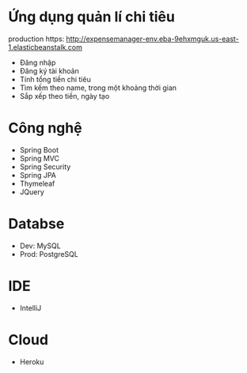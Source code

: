 # Ứng dụng quản lí chi tiêu
production
https: http://expensemanager-env.eba-9ehxmguk.us-east-1.elasticbeanstalk.com
- Đăng nhập
- Đăng ký tài khoản 
- Tính tổng tiền chi tiêu
- Tìm kếm theo name, trong một khoảng thời gian
- Sắp xếp theo tiền, ngày tạo
# Công nghệ
- Spring Boot
- Spring MVC
- Spring Security
- Spring JPA
- Thymeleaf
- JQuery

# Databse
- Dev: MySQL
- Prod: PostgreSQL
# IDE
- IntelliJ
# Cloud
- Heroku

